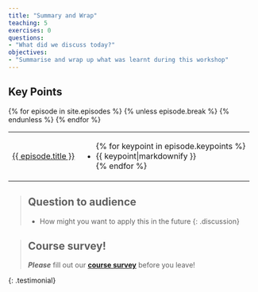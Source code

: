```yaml
---
title: "Summary and Wrap"
teaching: 5
exercises: 0
questions:
- "What did we discuss today?"
objectives:
- "Summarise and wrap up what was learnt during this workshop"
---
```


<h2>Key Points</h2>
<table class="table table-striped">
{% for episode in site.episodes %}
  {% unless episode.break %}
    <tr>
      <td class="col-md-3">
        <a href="{{ page.root }}{{ episode.url }}">{{ episode.title }}</a>
      </td>
      <td class="col-md-9">
        <ul>
        {% for keypoint in episode.keypoints %}
        <li>{{ keypoint|markdownify }}</li>
        {% endfor %}
        </ul>
      </td>
    </tr>
  {% endunless %}
{% endfor %}
</table>

> ## Question to audience 
> - How might you want to apply this in the future
{: .discussion}


> ## Course survey!
>
> **_Please_** fill out our **[course survey](https://sydney.au1.qualtrics.com/jfe/form/SV_9BvEIVKTpgQSRx4)** before you leave!
>
{: .testimonial}
